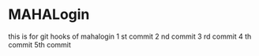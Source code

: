 # MAHALogin
this is for git hooks  of mahalogin
1 st commit
2 nd commit
3 rd commit
4 th commit
5th commit
